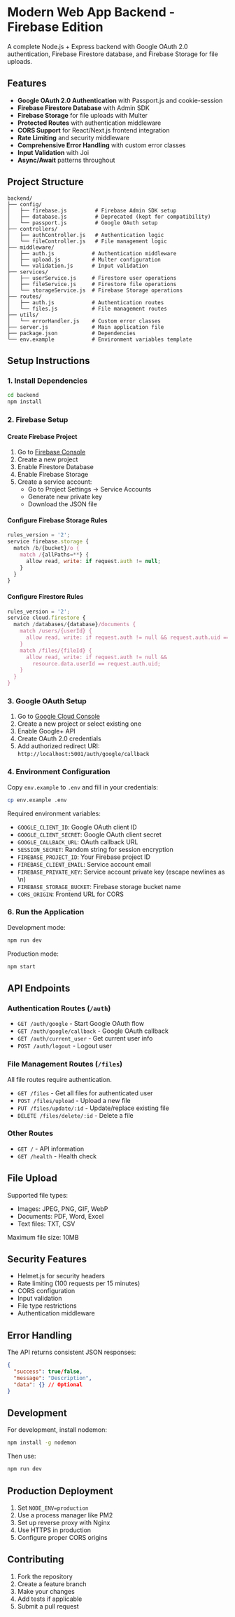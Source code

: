 # Modern Web App Backend - Firebase Edition

A complete Node.js + Express backend with Google OAuth 2.0 authentication, Firebase Firestore database, and Firebase Storage for file uploads.

## Features

- **Google OAuth 2.0 Authentication** with Passport.js and cookie-session
- **Firebase Firestore Database** with Admin SDK
- **Firebase Storage** for file uploads with Multer
- **Protected Routes** with authentication middleware
- **CORS Support** for React/Next.js frontend integration
- **Rate Limiting** and security middleware
- **Comprehensive Error Handling** with custom error classes
- **Input Validation** with Joi
- **Async/Await** patterns throughout

## Project Structure

```
backend/
├── config/
│   ├── firebase.js         # Firebase Admin SDK setup
│   ├── database.js         # Deprecated (kept for compatibility)
│   └── passport.js         # Google OAuth setup
├── controllers/
│   ├── authController.js   # Authentication logic
│   └── fileController.js   # File management logic
├── middleware/
│   ├── auth.js            # Authentication middleware
│   ├── upload.js          # Multer configuration
│   └── validation.js      # Input validation
├── services/
│   ├── userService.js     # Firestore user operations
│   ├── fileService.js     # Firestore file operations
│   └── storageService.js  # Firebase Storage operations
├── routes/
│   ├── auth.js            # Authentication routes
│   └── files.js           # File management routes
├── utils/
│   └── errorHandler.js    # Custom error classes
├── server.js              # Main application file
├── package.json           # Dependencies
└── env.example            # Environment variables template
```

## Setup Instructions

### 1. Install Dependencies

```bash
cd backend
npm install
```

### 2. Firebase Setup

#### Create Firebase Project
1. Go to [Firebase Console](https://console.firebase.google.com/)
2. Create a new project
3. Enable Firestore Database
4. Enable Firebase Storage
5. Create a service account:
   - Go to Project Settings → Service Accounts
   - Generate new private key
   - Download the JSON file

#### Configure Firebase Storage Rules
```javascript
rules_version = '2';
service firebase.storage {
  match /b/{bucket}/o {
    match /{allPaths=**} {
      allow read, write: if request.auth != null;
    }
  }
}
```

#### Configure Firestore Rules
```javascript
rules_version = '2';
service cloud.firestore {
  match /databases/{database}/documents {
    match /users/{userId} {
      allow read, write: if request.auth != null && request.auth.uid == userId;
    }
    match /files/{fileId} {
      allow read, write: if request.auth != null && 
        resource.data.userId == request.auth.uid;
    }
  }
}
```

### 3. Google OAuth Setup

1. Go to [Google Cloud Console](https://console.cloud.google.com/)
2. Create a new project or select existing one
3. Enable Google+ API
4. Create OAuth 2.0 credentials
5. Add authorized redirect URI: `http://localhost:5001/auth/google/callback`

### 4. Environment Configuration

Copy `env.example` to `.env` and fill in your credentials:

```bash
cp env.example .env
```

Required environment variables:
- `GOOGLE_CLIENT_ID`: Google OAuth client ID
- `GOOGLE_CLIENT_SECRET`: Google OAuth client secret
- `GOOGLE_CALLBACK_URL`: OAuth callback URL
- `SESSION_SECRET`: Random string for session encryption
- `FIREBASE_PROJECT_ID`: Your Firebase project ID
- `FIREBASE_CLIENT_EMAIL`: Service account email
- `FIREBASE_PRIVATE_KEY`: Service account private key (escape newlines as \\n)
- `FIREBASE_STORAGE_BUCKET`: Firebase storage bucket name
- `CORS_ORIGIN`: Frontend URL for CORS

### 6. Run the Application

Development mode:
```bash
npm run dev
```

Production mode:
```bash
npm start
```

## API Endpoints

### Authentication Routes (`/auth`)

- `GET /auth/google` - Start Google OAuth flow
- `GET /auth/google/callback` - Google OAuth callback
- `GET /auth/current_user` - Get current user info
- `POST /auth/logout` - Logout user

### File Management Routes (`/files`)

All file routes require authentication.

- `GET /files` - Get all files for authenticated user
- `POST /files/upload` - Upload a new file
- `PUT /files/update/:id` - Update/replace existing file
- `DELETE /files/delete/:id` - Delete a file

### Other Routes

- `GET /` - API information
- `GET /health` - Health check

## File Upload

Supported file types:
- Images: JPEG, PNG, GIF, WebP
- Documents: PDF, Word, Excel
- Text files: TXT, CSV

Maximum file size: 10MB

## Security Features

- Helmet.js for security headers
- Rate limiting (100 requests per 15 minutes)
- CORS configuration
- Input validation
- File type restrictions
- Authentication middleware

## Error Handling

The API returns consistent JSON responses:

```json
{
  "success": true/false,
  "message": "Description",
  "data": {} // Optional
}
```

## Development

For development, install nodemon:
```bash
npm install -g nodemon
```

Then use:
```bash
npm run dev
```

## Production Deployment

1. Set `NODE_ENV=production`
2. Use a process manager like PM2
3. Set up reverse proxy with Nginx
4. Use HTTPS in production
5. Configure proper CORS origins

## Contributing

1. Fork the repository
2. Create a feature branch
3. Make your changes
4. Add tests if applicable
5. Submit a pull request
